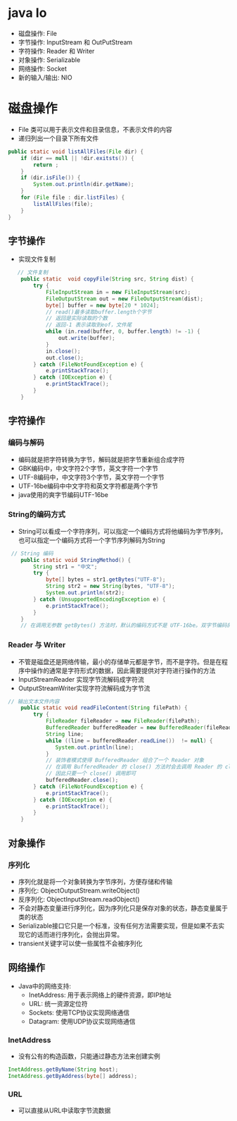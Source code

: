 # java Io
* 磁盘操作: File
* 字节操作: InputStream 和 OutPutStream
* 字符操作: Reader 和 Writer
* 对象操作: Serializable
* 网络操作: Socket
* 新的输入/输出: NIO

# 磁盘操作
* File 类可以用于表示文件和目录信息，不表示文件的内容
* 递归列出一个目录下所有文件
```java
public static void listAllFiles(File dir) {
    if (dir == null || !dir.exitsts()) {
        return ;
    }
    if (dir.isFile()) {
        System.out.println(dir.getName);
    }
    for (File file : dir.listFiles) {
        listAllFiles(file);
    }
}
```
## 字节操作
* 实现文件复制
```java
   // 文件复制
    public static  void copyFile(String src, String dist) {
        try {
            FileInputStream in = new FileInputStream(src);
            FileOutputStream out = new FileOutputStream(dist);
            byte[] buffer = new byte[20 * 1024];
            // read()最多读取buffer.length个字节
            // 返回是实际读取的个数
            // 返回-1 表示读取到eof，文件尾
            while (in.read(buffer, 0, buffer.length) != -1) {
                out.write(buffer);
            }
            in.close();
            out.close();
        } catch (FileNotFoundException e) {
            e.printStackTrace();
        } catch (IOException e) {
            e.printStackTrace();
        }
    }
```
## 字符操作
### 编码与解码
* 编码就是把字符转换为字节，解码就是把字节重新组合成字符
* GBK编码中，中文字符2个字节，英文字符一个字节
* UTF-8编码中，中文字符3个字节，英文字符一个字节
* UTF-16be编码中中文字符和英文字符都是两个字节
* java使用的爽字节编码UTF-16be
### String的编码方式
* String可以看成一个字符序列，可以指定一个编码方式将他编码为字节序列，也可以指定一个编码方式将一个字节序列解码为String
```java
 // String 编码
    public static void StringMethod() {
        String str1 = "中文";
        try {
            byte[] bytes = str1.getBytes("UTF-8");
            String str2 = new String(bytes, "UTF-8");
            System.out.println(str2);
        } catch (UnsupportedEncodingException e) {
            e.printStackTrace();
        }
    }
    // 在调用无参数 getBytes() 方法时，默认的编码方式不是 UTF-16be。双字节编码的好处是可以使用一个 char 存储中文和英文，而将 String 转为 bytes[] 字节数组就不再需要这个好处，因此也就不再需要双字节编码。getBytes() 的默认编码方式与平台有关，一般为 UTF-8。
```
### Reader 与 Writer
* 不管是磁盘还是网络传输，最小的存储单元都是字节，而不是字符。但是在程序中操作的通常是字符形式的数据，因此需要提供对字符进行操作的方法
* InputStreamReader 实现字节流解码成字符流
* OutputStreamWriter实现字符流解码成为字节流
```java
// 输出文本文件内容
    public static void readFileContent(String filePath) {
        try {
            FileReader fileReader = new FileReader(filePath);
            BufferedReader bufferedReader = new BufferedReader(fileReader);
            String line;
            while ((line = bufferedReader.readLine())  != null) {
               System.out.println(line);
            }
            // 装饰者模式使得 BufferedReader 组合了一个 Reader 对象
            // 在调用 BufferedReader 的 close() 方法时会去调用 Reader 的 close() 方法
            // 因此只要一个 close() 调用即可
            bufferedReader.close();
        } catch (FileNotFoundException e) {
            e.printStackTrace();
        } catch (IOException e) {
            e.printStackTrace();
        }
    }
```
## 对象操作
### 序列化
* 序列化就是将一个对象转换为字节序列，方便存储和传输
* 序列化: ObjectOutputStream.writeObject()
* 反序列化: ObjectInputStream.readObject()
* 不会对静态变量进行序列化，因为序列化只是保存对象的状态，静态变量属于类的状态
* Serializable接口它只是一个标准，没有任何方法需要实现，但是如果不去实现它的话而进行序列化，会抛出异常。
* transient关键字可以使一些属性不会被序列化

## 网络操作
* Java中的网络支持:
    * InetAddress: 用于表示网络上的硬件资源，即IP地址
    * URL: 统一资源定位符
    * Sockets: 使用TCP协议实现网络通信
    * Datagram: 使用UDP协议实现网络通信
### InetAddress
* 没有公有的构造函数，只能通过静态方法来创建实例
```java
InetAddress.getByName(String host);
InetAddress.getByAddress(byte[] address);
```
### URL
* 可以直接从URL中读取字节流数据
 

